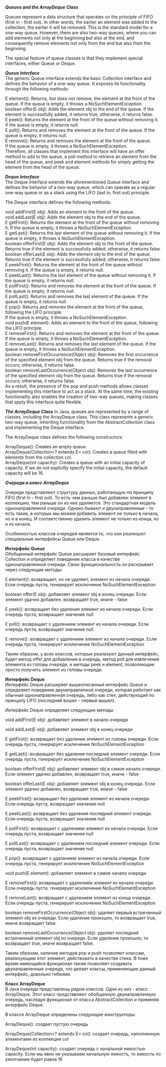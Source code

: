 ***Queues and the ArrayDeque Class***  

Queues represent a data structure that operates on the principle of FIFO (first in - first out). In other words, the earlier an element was added to the collection, the earlier it will be removed. This is the standard model for a one-way queue. However, there are also two-way queues, where you can add elements not only at the beginning but also at the end, and consequently remove elements not only from the end but also from the beginning.
  
The special feature of queue classes is that they implement special interfaces, either Queue or Deque.  

***Queue Interface***  
The generic Queue<E> interface extends the basic Collection interface and defines the behavior of a one-way queue. It exposes its functionality through the following methods:
  
E element(): Returns, but does not remove, the element at the front of the queue. 
If the queue is empty, it throws a NoSuchElementException.  
boolean offer(E obj): Adds the element obj to the end of the queue. 
If the element is successfully added, it returns true; otherwise, it returns false.  
E peek(): Returns the element at the front of the queue without removing it. 
If the queue is empty, it returns null.  
E poll(): Returns and removes the element at the front of the queue. If the queue is empty, it returns null.  
E remove(): Returns and removes the element at the front of the queue.   
If the queue is empty, it throws a NoSuchElementException.  
Therefore, all classes that implement this interface will have an offer method to add to the queue, a poll method to retrieve an element from the head of the queue, and peek and element methods for simply getting the element from the head of the queue.
  
***Deque Interface***  
The Deque interface extends the aforementioned Queue interface and defines the behavior of a two-way queue, which can operate as a regular one-way queue or as a stack using the LIFO (last in, first out) principle.
  
The Deque interface defines the following methods:  

void addFirst(E obj): Adds an element to the front of the queue.  
void addLast(E obj): Adds the element obj to the end of the queue.  
E getFirst(): Returns the element at the front of the queue without removing it. If the queue is empty, 
it throws a NoSuchElementException.  
E getLast(): Returns the last element of the queue without removing it. 
If the queue is empty, it throws a NoSuchElementException.  
boolean offerFirst(E obj): Adds the element obj to the front of the queue. 
Returns true if the element is successfully added; otherwise, it returns false.  
boolean offerLast(E obj): Adds the element obj to the end of the queue. 
Returns true if the element is successfully added; otherwise, it returns false.  
E peekFirst(): Returns the element at the front of the queue without removing it. 
If the queue is empty, it returns null.  
E peekLast(): Returns the last element of the queue without removing it. 
If the queue is empty, it returns null.  
E pollFirst(): Returns and removes the element at the front of the queue. 
If the queue is empty, it returns null.  
E pollLast(): Returns and removes the last element of the queue. 
If the queue is empty, it returns null.  
E pop(): Returns and removes the element at the front of the queue, following the LIFO principle.   
If the queue is empty, it throws a NoSuchElementException.  
void push(E element): Adds an element to the front of the queue, following the LIFO principle.  
E removeFirst(): Returns and removes the element at the front of the queue. 
If the queue is empty, it throws a NoSuchElementException.  
E removeLast(): Returns and removes the last element of the queue. 
If the queue is empty, it throws a NoSuchElementException.    
boolean removeFirstOccurrence(Object obj): Removes the first occurrence of the specified element obj from the queue.
Returns true if the removal occurs; otherwise, it returns false.  
boolean removeLastOccurrence(Object obj): Removes the last occurrence of the specified element obj from the queue.
Returns true if the removal occurs; otherwise, it returns false.  
As a result, the presence of the pop and push methods allows classes implementing this interface to act as a stack.
At the same time, the existing functionality also enables the creation of two-way queues, making classes that apply
this interface quite flexible.  

***The ArrayDeque Class***
In Java, queues are represented by a range of classes, including the ArrayDeque<E> class. 
This class represents a generic two-way queue, inheriting functionality from the 
AbstractCollection class and implementing the Deque interface.  

The ArrayDeque class defines the following constructors:  

ArrayDeque(): Creates an empty queue.  
ArrayDeque(Collection<? extends E> col): Creates a queue filled with elements from the collection col.  
ArrayDeque(int capacity): Creates a queue with an initial capacity of capacity. 
If we do not explicitly specify the initial capacity, the default capacity will be 16.    








***Очереди и класс ArrayDeque***  

Очереди представляют структуру данных, работающую по принципу FIFO (first in - first out). То есть чем раньше был добавлен элемент в коллекцию, тем раньше он из нее удаляется. Это стандартная модель однонаправленной очереди. Однако бывают и двунаправленные - то есть такие, в которых мы можем добавить элемент не только в начала, но и в конец. И соответственно удалить элемент не только из конца, но и из начала.

Особенностью классов очередей является то, что они реализуют специальные интерфейсы Queue или Deque.

**Интерфейс Queue**  
Обобщенный интерфейс Queue<E> расширяет базовый интерфейс Collection и определяет поведение класса в качестве однонаправленной очереди. Свою функциональность он раскрывает через следующие методы:

E element(): возвращает, но не удаляет, элемент из начала очереди. Если очередь пуста, генерирует исключение NoSuchElementException

boolean offer(E obj): добавляет элемент obj в конец очереди. Если элемент удачно добавлен, возвращает true, иначе - false

E peek(): возвращает без удаления элемент из начала очереди. Если очередь пуста, возвращает значение null

E poll(): возвращает с удалением элемент из начала очереди. Если очередь пуста, возвращает значение null

E remove(): возвращает с удалением элемент из начала очереди. Если очередь пуста, генерирует исключение NoSuchElementException

Таким образом, у всех классов, которые реализуют данный интерфейс, будет метод offer для добавления в очередь, метод poll для извлечения элемента из головы очереди, и методы peek и element, позволяющие просто получить элемент из головы очереди.

**Интерфейс Deque**  
Интерфейс Deque расширяет вышеописанный интерфейс Queue и определяет поведение двунаправленной очереди, которая работает как обычная однонаправленная очередь, либо как стек, действующий по принципу LIFO (последний вошел - первый вышел).

Интерфейс Deque определяет следующие методы:  

void addFirst(E obj): добавляет элемент в начало очереди

void addLast(E obj): добавляет элемент obj в конец очереди

E getFirst(): возвращает без удаления элемент из головы очереди. Если очередь пуста, генерирует исключение NoSuchElementException

E getLast(): возвращает без удаления последний элемент очереди. Если очередь пуста, генерирует исключение NoSuchElementException

boolean offerFirst(E obj): добавляет элемент obj в самое начало очереди. Если элемент удачно добавлен, возвращает true, иначе - false

boolean offerLast(E obj): добавляет элемент obj в конец очереди. Если элемент удачно добавлен, возвращает true, иначе - false

E peekFirst(): возвращает без удаления элемент из начала очереди. Если очередь пуста, возвращает значение null

E peekLast(): возвращает без удаления последний элемент очереди. Если очередь пуста, возвращает значение null

E pollFirst(): возвращает с удалением элемент из начала очереди. Если очередь пуста, возвращает значение null

E pollLast(): возвращает с удалением последний элемент очереди. Если очередь пуста, возвращает значение null

E pop(): возвращает с удалением элемент из начала очереди. Если очередь пуста, генерирует исключение NoSuchElementException

void push(E element): добавляет элемент в самое начало очереди

E removeFirst(): возвращает с удалением элемент из начала очереди. Если очередь пуста, генерирует исключение NoSuchElementException

E removeLast(): возвращает с удалением элемент из конца очереди. Если очередь пуста, генерирует исключение NoSuchElementException

boolean removeFirstOccurrence(Object obj): удаляет первый встреченный элемент obj из очереди. Если удаление произшло, то возвращает true, иначе возвращает false.

boolean removeLastOccurrence(Object obj): удаляет последний встреченный элемент obj из очереди. Если удаление произшло, то возвращает true, иначе возвращает false.

Таким образом, наличие методов pop и push позволяет классам, реализующим этот элемент, действовать в качестве стека. В тоже время имеющийся функционал также позволяет создавать двунаправленные очереди, что делает классы, применяющие данный интерфейс, довольно гибкими.

**Класс ArrayDeque**  
В Java очереди представлены рядом классов. Одни из низ - класс ArrayDeque<E>. Этот класс представляют обобщенную двунаправленную очередь, наследуя функционал от класса AbstractCollection и применяя интерфейс Deque.

В классе ArrayDeque определены следующие конструкторы:  

ArrayDeque(): создает пустую очередь

ArrayDeque(Collection<? extends E> col): создает очередь, наполненную элементами из коллекции col

ArrayDeque(int capacity): создает очередь с начальной емкостью capacity. Если мы явно не указываем начальную емкость, то емкость по умолчанию будет равна 16